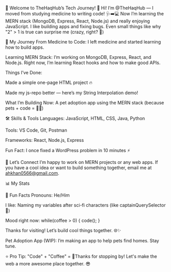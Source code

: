 🌌 Welcome to TheHaqHub’s Tech Journey! 🚀
Hi! I’m @TheHaqHub — I moved from studying medicine to writing code! 🩺➡️💻
Now I’m learning the MERN stack (MongoDB, Express, React, Node.js) and really enjoying JavaScript. I like building apps and fixing bugs. Even small things like why "2" > 1 is true can surprise me (crazy, right? 🤯)

🌟 My Journey
From Medicine to Code: I left medicine and started learning how to build apps.

Learning MERN Stack: I’m working on MongoDB, Express, React, and Node.js. Right now, I’m learning React hooks and how to make good APIs.

Things I’ve Done:

Made a simple one-page HTML project 🔥

Made my js-repo better — here’s my String Interpolation demo!

What I’m Building Now: A pet adoption app using the MERN stack (because pets + code = 🐶💕)

🛠️ Skills & Tools
Languages: JavaScript, HTML, CSS, Java, Python

Tools: VS Code, Git, Postman

Frameworks: React, Node.js, Express

Fun Fact: I once fixed a WordPress problem in 10 minutes ⚡

🤝 Let’s Connect
I’m happy to work on MERN projects or any web apps. If you have a cool idea or want to build something together, email me at ahkhan0566@gmail.com.

📊 My Stats



🎉 Fun Facts
Pronouns: He/Him

I like: Naming my variables after sci-fi characters (like captainQuerySelector 🖖)

Mood right now: while(coffee > 0) { code(); }

Thanks for visiting! Let’s build cool things together. 🌐✨

Pet Adoption App (WIP): I’m making an app to help pets find homes. Stay tune.

⭐ Pro Tip: "Code" + "Coffee" = 🚀Thanks for stopping by! Let's make the web a more awesome place together. 😎


<!---
TheHaqHub/TheHaqHub is a ✨ special ✨ repository because its `README.md` (this file) appears on your GitHub profile.
You can click the Preview link to take a look at your changes.
--->
